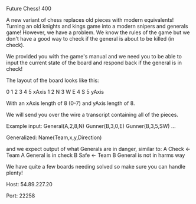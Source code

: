 Future Chess!
400


A new variant of chess replaces old pieces with modern equivalents! Turning an old knights and kings game
into a modern snipers and generals game! However, we have a problem. We know the rules of the game
but we don't have a good way to check if the general is about to be killed (in check).

We provided you with the game's manual and we need you to be able to input the current state of the board and
respond back if the general is in check!

The layout of the board looks like this:

0 1 2 3 4 5 xAxis
1
2      N
3    W   E
4      S
5
yAxis

With an xAxis length of 8 (0-7) and yAxis length of 8.

We will send you over the wire a transcript containing all of the pieces.

Example input:
General(A,2,8,N)
Gunner(B,3,0,E)
Gunner(B,3,5,SW)
...

Generalized:
Name(Team,x,y,Direction)

and we expect output of what Generals are in danger, similar to:
A Check                                                    <- Team A General is in check
B Safe                                                     <- Team B General is not in harms way

We have quite a few boards needing solved so make sure you can handle plenty!

Host: 54.89.227.20

Port: 22258
